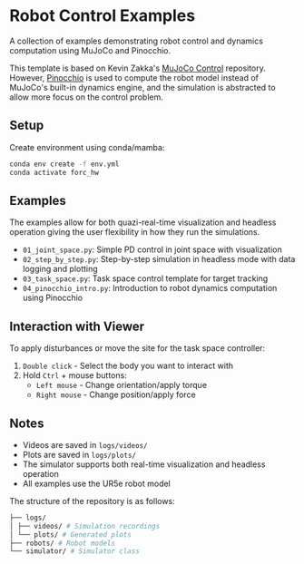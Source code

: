 # Robot Control Examples

A collection of examples demonstrating robot control and dynamics computation using MuJoCo and Pinocchio.

This template is based on Kevin Zakka's [MuJoCo Control](https://github.com/kevinzakka/mjctrl/tree/main) repository. However, [Pinocchio](https://github.com/stack-of-tasks/pinocchio) is used to compute the robot model instead of MuJoCo's built-in dynamics engine, and the simulation is abstracted to allow more focus on the control problem.

## Setup

Create environment using conda/mamba: 

```bash
conda env create -f env.yml
conda activate forc_hw
```

## Examples
The examples allow for both quazi-real-time visualization and headless operation giving the user flexibility in how they run the simulations.

- `01_joint_space.py`: Simple PD control in joint space with visualization
- `02_step_by_step.py`: Step-by-step simulation in headless mode with data logging and plotting
- `03_task_space.py`: Task space control template for target tracking
- `04_pinocchio_intro.py`: Introduction to robot dynamics computation using Pinocchio


## Interaction with Viewer

To apply disturbances or move the site for the task space controller:

1. `Double click` - Select the body you want to interact with
2. Hold `Ctrl` + mouse buttons:
   - `Left mouse` - Change orientation/apply torque
   - `Right mouse` - Change position/apply force


## Notes

- Videos are saved in `logs/videos/`
- Plots are saved in `logs/plots/`
- The simulator supports both real-time visualization and headless operation
- All examples use the UR5e robot model

The structure of the repository is as follows:
```bash
├── logs/
│ ├── videos/ # Simulation recordings
│ └── plots/ # Generated plots
├── robots/ # Robot models
└── simulator/ # Simulator class
```
